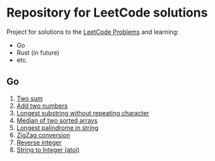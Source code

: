 # Repository for LeetCode solutions

Project for solutions to the [LeetCode Problems](https://leetcode.com/problemset/all/) and learning:

- Go
- Rust (in future)
- etc.

## Go

1. [Two sum](/Go/two_sum/solution.go)
2. [Add two numbers](/Go/add_two_numbers/solution.go)
3. [Longest substring without repeating character](/Go/longest_substring_without_repeating_character/solution.go)
4. [Median of two sorted arrays](/Go/median_of_two_sorted_arrays/solution.go)
5. [Longest palindrome in string](/Go/longest_palindromic_string/solution.go)
6. [ZigZag conversion](/Go/zig_zag_conversion/solution.go)
7. [Reverse integer](/Go/reverse_integer/solution.go)
8. [String to Integer (atoi)](/Go/string_to_integer_atoi/solution.go)